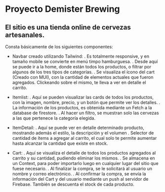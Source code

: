 # Proyecto Demister Brewing

## El sitio es una tienda online de cervezas artesanales.

Consta básicamente de los siguientes componentes:
- Navbar creado utilizando Tailwind:
  . Es totalmente responsive, y en tamaño mobile se convierte en menú timpo hamburguesa.
  . Desde aquí se puede ir a la home, donde están todos los productos, o filtrar por algunos de los tres tipos de categorías.
  . Se visualiza el ícono del cart (Creado con MUI), con la cantidad de elementos actuales que fueron agregados. Clickeando sobre el mismo, te lleva a ver en detalle el carrito.
  
- Itemlist:
  . Aquí se pueden visualizar las cards de todos los productos, con la imagen, nombre, precio, y un botón que permite ver los detalles.
  . La información de los productos, es obtenida mediante un Fetch a la database de firestore.
  . Al hacer un filtro, se muestran solo las cervezas a las que pertenece la categoría elegida.
  
- ItemDetail:
  . Aquí se puede ver en detalle determinado producto, mostrando además el estilo, la descripción y el volumen
  . Selector de cantidad de ítems a agregar al carrito, el cual solo te permite aumentar hasta alcanzar la cantidad que existe en stock.
  
 - Cart:
  . Aquí se visualiza el detalle de todos los productos agregados al carrito y su cantidad, pudiendo eliminar los mismos.
  . Se almacena en un Context, para poder importarlo luego en cualquier lugar del sitio que fuese necesario.
  . Al finalizar la compra, se le solicitará al usuario un nombre y correo electrónico.
  . Al confirmar la compra, se envía la información del Cart y del usuario mediante un push al servidor de Firebase. También se descuenta el stock de cada producto.
